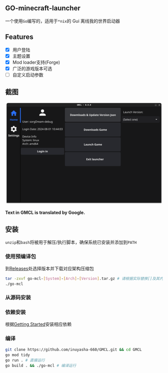 ## GO-minecraft-launcher
一个使用``Go``编写的，适用于``*nix``的 Gui 离线我的世界启动器

## Features
- [x] 用户登陆
- [x] 主题设置
- [x] Mod loader支持(Forge)
- [x] 广泛的游戏版本可选
- [ ] 自定义启动参数

## 截图
![Home](./Resources/GMCL-Home-v0.9.0.png)

**Text in GMCL is translated by Google.**

## 安装
``unzip``和``bash``将被用于解压/执行脚本，确保系统已安装并添加到``PATH``

### 使用预编译包
到[Releases](https://github.com/inuyasha-660/GMCL/releases)处选择版本并下载对应架构压缩包

``````bash
tar -zxvf go-mcl-[System]-[Arch]-[Version].tar.gz # 请根据实际替换[]及其内容
./go-mcl
``````

### 从源码安装

### 依赖安装
根据[Getting Started](https://docs.fyne.io/started/)安装相应依赖

### 编译
``````bash
git clone https://github.com/inuyasha-660/GMCL.git && cd GMCL
go mod tidy
go run . # 直接运行
go build . && ./go-mcl # 编译运行
``````